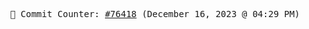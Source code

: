 <p align="center">
    <samp>
        📮 Commit Counter: <a href="https://github.com/Javascript-void0/Javascript-void0/commits/main">#76418</a> (December 16, 2023 @ 04:29 PM)
    </samp>
</p>